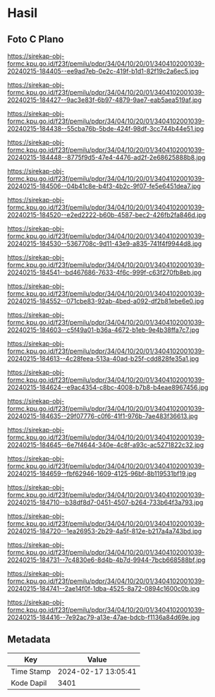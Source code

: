 # Hasil

## Foto C Plano

https://sirekap-obj-formc.kpu.go.id/f23f/pemilu/pdpr/34/04/10/20/01/3404102001039-20240215-184405--ee9ad7eb-0e2c-419f-b1d1-82f19c2a6ec5.jpg

https://sirekap-obj-formc.kpu.go.id/f23f/pemilu/pdpr/34/04/10/20/01/3404102001039-20240215-184427--9ac3e83f-6b97-4879-9ae7-eab5aea519af.jpg

https://sirekap-obj-formc.kpu.go.id/f23f/pemilu/pdpr/34/04/10/20/01/3404102001039-20240215-184438--55cba76b-5bde-424f-98df-3cc744b44e51.jpg

https://sirekap-obj-formc.kpu.go.id/f23f/pemilu/pdpr/34/04/10/20/01/3404102001039-20240215-184448--8775f9d5-47e4-4476-ad2f-2e68625888b8.jpg

https://sirekap-obj-formc.kpu.go.id/f23f/pemilu/pdpr/34/04/10/20/01/3404102001039-20240215-184506--04b41c8e-b4f3-4b2c-9f07-fe5e6451dea7.jpg

https://sirekap-obj-formc.kpu.go.id/f23f/pemilu/pdpr/34/04/10/20/01/3404102001039-20240215-184520--e2ed2222-b60b-4587-bec2-426fb2fa846d.jpg

https://sirekap-obj-formc.kpu.go.id/f23f/pemilu/pdpr/34/04/10/20/01/3404102001039-20240215-184530--5367708c-9d11-43e9-a835-741f4f9944d8.jpg

https://sirekap-obj-formc.kpu.go.id/f23f/pemilu/pdpr/34/04/10/20/01/3404102001039-20240215-184541--bd467686-7633-4f6c-999f-c63f270fb8eb.jpg

https://sirekap-obj-formc.kpu.go.id/f23f/pemilu/pdpr/34/04/10/20/01/3404102001039-20240215-184552--071cbe83-92ab-4bed-a092-df2b81ebe6e0.jpg

https://sirekap-obj-formc.kpu.go.id/f23f/pemilu/pdpr/34/04/10/20/01/3404102001039-20240215-184603--c5f49a01-b36a-4672-b1eb-9e4b38ffa7c7.jpg

https://sirekap-obj-formc.kpu.go.id/f23f/pemilu/pdpr/34/04/10/20/01/3404102001039-20240215-184613--4c28feea-513a-40ad-b25f-cdd828fe35a1.jpg

https://sirekap-obj-formc.kpu.go.id/f23f/pemilu/pdpr/34/04/10/20/01/3404102001039-20240215-184624--e9ac4354-c8bc-4008-b7b8-b4eae8967456.jpg

https://sirekap-obj-formc.kpu.go.id/f23f/pemilu/pdpr/34/04/10/20/01/3404102001039-20240215-184635--29f07776-c0f6-41f1-976b-7ae483f36613.jpg

https://sirekap-obj-formc.kpu.go.id/f23f/pemilu/pdpr/34/04/10/20/01/3404102001039-20240215-184645--6e7f4644-340e-4c8f-a93c-ac5271822c32.jpg

https://sirekap-obj-formc.kpu.go.id/f23f/pemilu/pdpr/34/04/10/20/01/3404102001039-20240215-184659--fbf62946-1609-4125-96bf-8b119531bf19.jpg

https://sirekap-obj-formc.kpu.go.id/f23f/pemilu/pdpr/34/04/10/20/01/3404102001039-20240215-184710--b38df8d7-0451-4507-b264-733b64f3a793.jpg

https://sirekap-obj-formc.kpu.go.id/f23f/pemilu/pdpr/34/04/10/20/01/3404102001039-20240215-184720--1ea26953-2b29-4a5f-812e-b217a4a743bd.jpg

https://sirekap-obj-formc.kpu.go.id/f23f/pemilu/pdpr/34/04/10/20/01/3404102001039-20240215-184731--7c4830e6-8d4b-4b7d-9944-7bcb668588bf.jpg

https://sirekap-obj-formc.kpu.go.id/f23f/pemilu/pdpr/34/04/10/20/01/3404102001039-20240215-184741--2ae14f0f-1dba-4525-8a72-0894c1600c0b.jpg

https://sirekap-obj-formc.kpu.go.id/f23f/pemilu/pdpr/34/04/10/20/01/3404102001039-20240215-184416--7e92ac79-a13e-47ae-bdcb-f1136a84d69e.jpg


## Metadata

| Key        | Value               |
| ---------- | ------------------- |
| Time Stamp | 2024-02-17 13:05:41 |
| Kode Dapil | 3401                |



